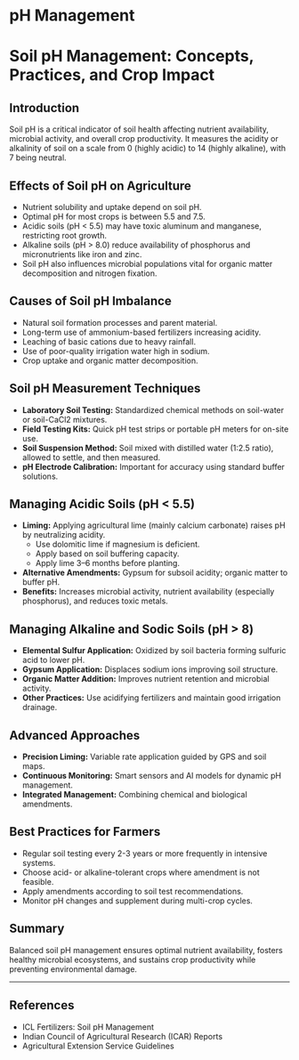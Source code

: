 # pH Management

# Soil pH Management: Concepts, Practices, and Crop Impact

## Introduction
Soil pH is a critical indicator of soil health affecting nutrient availability, microbial activity, and overall crop productivity. It measures the acidity or alkalinity of soil on a scale from 0 (highly acidic) to 14 (highly alkaline), with 7 being neutral.

## Effects of Soil pH on Agriculture
- Nutrient solubility and uptake depend on soil pH.
- Optimal pH for most crops is between 5.5 and 7.5.
- Acidic soils (pH < 5.5) may have toxic aluminum and manganese, restricting root growth.
- Alkaline soils (pH > 8.0) reduce availability of phosphorus and micronutrients like iron and zinc.
- Soil pH also influences microbial populations vital for organic matter decomposition and nitrogen fixation.

## Causes of Soil pH Imbalance
- Natural soil formation processes and parent material.
- Long-term use of ammonium-based fertilizers increasing acidity.
- Leaching of basic cations due to heavy rainfall.
- Use of poor-quality irrigation water high in sodium.
- Crop uptake and organic matter decomposition.

## Soil pH Measurement Techniques
- **Laboratory Soil Testing:** Standardized chemical methods on soil-water or soil-CaCl2 mixtures.
- **Field Testing Kits:** Quick pH test strips or portable pH meters for on-site use.
- **Soil Suspension Method:** Soil mixed with distilled water (1:2.5 ratio), allowed to settle, and then measured.
- **pH Electrode Calibration:** Important for accuracy using standard buffer solutions.

## Managing Acidic Soils (pH < 5.5)
- **Liming:** Applying agricultural lime (mainly calcium carbonate) raises pH by neutralizing acidity.
  - Use dolomitic lime if magnesium is deficient.
  - Apply based on soil buffering capacity.
  - Apply lime 3–6 months before planting.
- **Alternative Amendments:** Gypsum for subsoil acidity; organic matter to buffer pH.
- **Benefits:** Increases microbial activity, nutrient availability (especially phosphorus), and reduces toxic metals.

## Managing Alkaline and Sodic Soils (pH > 8)
- **Elemental Sulfur Application:** Oxidized by soil bacteria forming sulfuric acid to lower pH.
- **Gypsum Application:** Displaces sodium ions improving soil structure.
- **Organic Matter Addition:** Improves nutrient retention and microbial activity.
- **Other Practices:** Use acidifying fertilizers and maintain good irrigation drainage.

## Advanced Approaches
- **Precision Liming:** Variable rate application guided by GPS and soil maps.
- **Continuous Monitoring:** Smart sensors and AI models for dynamic pH management.
- **Integrated Management:** Combining chemical and biological amendments.

## Best Practices for Farmers
- Regular soil testing every 2-3 years or more frequently in intensive systems.
- Choose acid- or alkaline-tolerant crops where amendment is not feasible.
- Apply amendments according to soil test recommendations.
- Monitor pH changes and supplement during multi-crop cycles.

## Summary
Balanced soil pH management ensures optimal nutrient availability, fosters healthy microbial ecosystems, and sustains crop productivity while preventing environmental damage.

---

## References
- ICL Fertilizers: Soil pH Management
- Indian Council of Agricultural Research (ICAR) Reports
- Agricultural Extension Service Guidelines

